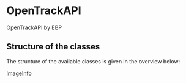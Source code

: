 # OpenTrackAPI
OpenTrackAPI by EBP

## Structure of the classes
The structure of the available classes is given in the overview below: 

[ImageInfo](/Images/Structure.png)
